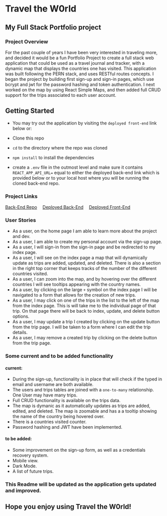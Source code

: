 # Travel the W0rld
## My Full Stack Portfolio project

### Project Overview

For the past couple of years I have been very interested in traveling more, and decided it would be a fun Portfolio Project to create a full stack web application that could be used as a travel journal and tracker, with a dynamic map that displays the countries one has visited.
This application was built following the PERN stack, and uses RESTful routes concepts. I began the project by building first sign-up and sign-in pages, which use bcrypt and jwt for the password hashing and token authentication. I next worked on the map by using React Simple Maps, and then added full CRUD support for the trips associated to each user account.

## Getting Started

- You may try out the application by visiting the `deployed front-end` link below or:

- Clone this repo
- `cd` to the directory where the repo was cloned
- `npm install` to install the dependencies
- create a `.env` file in the outmost level and make sure it contains `REACT_APP_API_URL=` equal to either the deployed back-end link which is provided below or to your local host where you will be running the cloned back-end repo.

### Project Links

[Back-End Repo](https://github.com/Daniel-Mazzilli/full-stack-portfolio-back-end)&emsp;
[Deployed Back-End](https://travel-app-back.onrender.com)&emsp;
[Deployed Front-End](https://travel-the-w0rld.netlify.app/)

### User Stories
- As a user, on the home page I am able to learn more about the project and dev.
- As a user, I am able to create my personal account via the sign-up page.
- As a user, I will sign-in from the sign-in page and be redirected to my index page.
- As a user, I will see on the index page a map that will dynamically update as trips are added, updated, and deleted. There is also a section in the right top corner that keeps tracks of the number of the different countries visited.
- As a user, I can zoom into the map, and by hovering over the different countries I will see tooltips appearing with the country names.
- As a user, by clicking on the large `+` symbol on the index page I will be navigated to a form that allows for the creation of new trips.
- As a user, I may click on one of the trips in the list to the left of the map from the index page. This is will take me to the individual page of that trip. On that page there will be back to index, update, and delete button options.
- As a user, I may update a trip I created by clicking on the update button from the trip page. I will be taken to a form where I can edit the trip details.
- As a user, I may remove a created trip by clicking on the delete button from the trip page.

### Some current and to be added functionality

#### current:
- During the sign-up, functionality is in place that will check if the typed in email and username are both available.
- The users and trips tables are joined with a `one-to-many` relationship. One User may have many trips.
- Full CRUD functionality is available on the trips data.
- The map is dymanic as it automatically updates as trips are added, edited, and deleted. The map is zoomable and has a a tooltip showing the name of the country being hovered over.
- There is a countries visited counter.
- Password hashing and JWT have been implemented.

#### to be added:
- Some improvement on the sign-up form, as well as a credentials recovery system.
- Mobile view.
- Dark Mode.
- A list of future trips.

### This Readme will be updated as the application gets updated and improved.

## Hope you enjoy using Travel the W0rld!